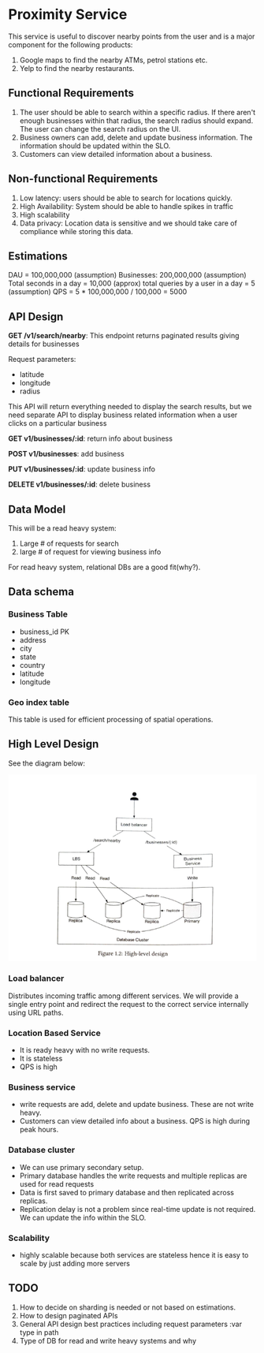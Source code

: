 # Proximity Service

This service is useful to discover nearby points from the user and is a major component for the following products:

1. Google maps to find the nearby ATMs, petrol stations etc.
2. Yelp to find the nearby restaurants.

## Functional Requirements

1. The user should be able to search within a specific radius. If there aren't enough businesses within that radius, the search radius should expand. The user can change the search radius on the UI.
2. Business owners can add, delete and update business information. The information should be updated within the SLO.
3. Customers can view detailed information about a business.



## Non-functional Requirements

1. Low latency: users should be able to search for locations quickly.
2. High Availability: System should be able to handle spikes in traffic
3. High scalability
4. Data privacy: Location data is sensitive and we should take care of compliance while storing this data.

## Estimations

DAU = 100,000,000 (assumption)
Businesses: 200,000,000 (assumption)
Total seconds in a day = 10,000 (approx)
total queries by a user in a day = 5 (assumption)
QPS = 5 * 100,000,000 / 100,000 = 5000


## API Design

**GET /v1/search/nearby**: This endpoint returns paginated results giving details for businesses

Request parameters:

- latitude
- longitude
- radius

This API will return everything needed to display the search results, but we need separate API to display business related information when a user clicks on a particular business

**GET v1/businesses/:id**: return info about business

**POST v1/businesses**: add business

**PUT v1/businesses/:id**: update business info

**DELETE v1/businesses/:id**: delete business

## Data Model

This will be a read heavy system:

1. Large # of requests for search
2. large # of request for viewing business info

For read heavy system, relational DBs are a good fit(why?).

## Data schema

### Business Table

- business_id PK
- address
- city
- state
- country
- latitude
- longitude

### Geo index table

This table is used for efficient processing of spatial operations. 

## High Level Design

See the diagram below:

![proximity service](2024-09-12-23-50-43.png)

### Load balancer

Distributes incoming traffic among different services. We will provide a single entry point and redirect the request to the correct service internally using URL paths.

### Location Based Service

- It is ready heavy with no write requests.
- It is stateless 
- QPS is high

### Business service

- write requests are add, delete and update business. These are not write heavy.
- Customers can view detailed info about a business. QPS is high during peak hours.

### Database cluster

- We can use primary secondary setup.
- Primary database handles the write requests and multiple replicas are used for read requests
- Data is first saved to primary database and then replicated across replicas.
- Replication delay is not a problem since real-time update is not required. We can update the info within the SLO.

### Scalability

- highly scalable because both services are stateless hence it is easy to scale by just adding more servers


## TODO

1. How to decide on sharding is needed or not based on estimations.
2. How to design paginated APIs
3. General API design best practices including request parameters :var type in path
4. Type of DB for read and write heavy systems and why
